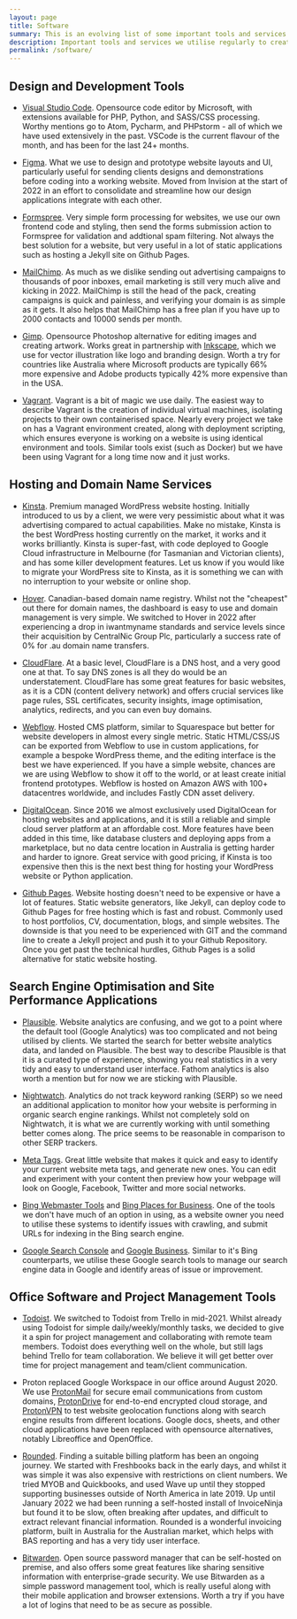 ```yaml
---
layout: page
title: Software
summary: This is an evolving list of some important tools and services we utilise regularly to create stunning website designs. It will be updated regularly as we find better services or add new applications to our web design and development workflow.
description: Important tools and services we utilise regularly to create stunning website designs and successful web applications. Learn about web design and development.
permalink: /software/
---
```


## Design and Development Tools

- [Visual Studio Code](https://code.visualstudio.com/). Opensource code editor by Microsoft, with extensions available for PHP, Python, and SASS/CSS processing. Worthy mentions go to Atom, Pycharm, and PHPstorm - all of which we have used extensively in the past. VSCode is the current flavour of the month, and has been for the last 24+ months.

- [Figma](https://www.figma.com/). What we use to design and prototype website layouts and UI, particularly useful for sending clients designs and demonstrations before coding into a working website. Moved from Invision at the start of 2022 in an effort to consolidate and streamline how our design applications integrate with each other.

- [Formspree](https://formspree.io/). Very simple form processing for websites, we use our own frontend code and styling, then send the forms submission action to Formspree for validation and addtional spam filtering. Not always the best solution for a website, but very useful in a lot of static applications such as hosting a Jekyll site on Github Pages.

- [MailChimp](http://eepurl.com/hSLmkH). As much as we dislike sending out advertising campaigns to thousands of poor inboxes, email marketing is still very much alive and kicking in 2022. MailChimp is still the head of the pack, creating campaigns is quick and painless, and verifying your domain is as simple as it gets. It also helps that MailChimp has a free plan if you have up to 2000 contacts and 10000 sends per month.

- [Gimp](https://www.gimp.org/). Opensource Photoshop alternative for editing images and creating artwork. Works great in partnership with [Inkscape](https://inkscape.org/), which we use for vector illustration like logo and branding design. Worth a try for countries like Australia where Microsoft products are typically 66% more expensive and Adobe products typically 42% more expensive than in the USA.

- [Vagrant](https://www.vagrantup.com/). Vagrant is a bit of magic we use daily. The easiest way to describe Vagrant is the creation of individual virtual machines, isolating projects to their own containerised space. Nearly every project we take on has a Vagrant environment created, along with deployment scripting, which ensures everyone is working on a website is using identical environment and tools. Similar tools exist (such as Docker) but we have been using Vagrant for a long time now and it just works.

## Hosting and Domain Name Services

- [Kinsta](https://kinsta.com/signup/?plan=visits-starter&interval=year&kaid=DOXBTNWOLNAX). Premium managed WordPress website hosting. Initially introduced to us by a client, we were very pessimistic about what it was advertising compared to actual capabilities. Make no mistake, Kinsta is the best WordPress hosting currently on the market, it works and it works brilliantly. Kinsta is super-fast, with code deployed to Google Cloud infrastructure in Melbourne (for Tasmanian and Victorian clients), and has some killer development features. Let us know if you would like to migrate your WordPress site to Kinsta, as it is something we can with no interruption to your website or online shop.

- [Hover](https://hover.com/8rPntOPf). Canadian-based domain name registry. Whilst not the "cheapest" out there for domain names, the dashboard is easy to use and domain management is very simple. We switched to Hover in 2022 after experiencing a drop in iwantmyname standards and service levels since their acquisition by CentralNic Group Plc, particularly a success rate of 0% for .au domain name transfers.

- [CloudFlare](https://www.cloudflare.com/). At a basic level, CloudFlare is a DNS host, and a very good one at that. To say DNS zones is all they do would be an understatement. CloudFlare has some great features for basic websites, as it is a CDN (content delivery network) and offers crucial services like page rules, SSL certificates, security insights, image optimisation, analytics, redirects, and you can even buy domains.

- [Webflow](https://webflow.grsm.io/2789083). Hosted CMS platform, similar to Squarespace but better for website developers in almost every single metric. Static HTML/CSS/JS can be exported from Webflow to use in custom applications, for example a bespoke WordPress theme, and the editing interface is the best we have experienced. If you have a simple website, chances are we are using Webflow to show it off to the world, or at least create initial frontend prototypes. Webflow is hosted on Amazon AWS with 100+ datacentres worldwide, and includes Fastly CDN asset delivery.

- [DigitalOcean](https://m.do.co/c/320fe8dd7160). Since 2016 we almost exclusively used DigitalOcean for hosting websites and applications, and it is still a reliable and simple cloud server platform at an affordable cost. More features have been added in this time, like database clusters and deploying apps from a marketplace, but no data centre location in Australia is getting harder and harder to ignore. Great service with good pricing, if Kinsta is too expensive then this is the next best thing for hosting your WordPress website or Python application.

- [Github Pages](https://pages.github.com/). Website hosting doesn't need to be expensive or have a lot of features. Static website generators, like Jekyll, can deploy code to Github Pages for free hosting which is fast and robust. Commonly used to host portfolios, CV, documentation, blogs, and simple websites. The downside is that you need to be experienced with GIT and the command line to create a Jekyll project and push it to your Github Repository. Once you get past the technical hurdles, Github Pages is a solid alternative for static website hosting.

## Search Engine Optimisation and Site Performance Applications

- [Plausible](https://plausible.io/). Website analytics are confusing, and we got to a point where the default tool (Google Analytics) was too complicated and not being utilised by clients. We started the search for better website analytics data, and landed on Plausible. The best way to describe Plausible is that it is a curated type of experience, showing you real statistics in a very tidy and easy to understand user interface. Fathom analytics is also worth a mention but for now we are sticking with Plausible.

- [Nightwatch](https://nightwatch.io/). Analytics do not track keyword ranking (SERP) so we need an additional application to monitor how your website is performing in organic search engine rankings. Whilst not completely sold on Nightwatch, it is what we are currently working with until something better comes along. The price seems to be reasonable in comparison to other SERP trackers.

- [Meta Tags](https://metatags.io/). Great little website that makes it quick and easy to identify your current website meta tags, and generate new ones. You can edit and experiment with your content then preview how your webpage will look on Google, Facebook, Twitter and more social networks.

- [Bing Webmaster Tools](https://www.bing.com/webmasters/tools/) and [Bing Places for Business](https://www.bingplaces.com/). One of the tools we don't have much of an option in using, as a website owner you need to utilise these systems to identify issues with crawling, and submit URLs for indexing in the Bing search engine.

- [Google Search Console](https://search.google.com/search-console) and [Google Business](https://business.google.com/). Similar to it's Bing counterparts, we utilise these Google search tools to manage our search engine data in Google and identify areas of issue or improvement.

## Office Software and Project Management Tools

- [Todoist](https://todoist.com/). We switched to Todoist from Trello in mid-2021. Whilst already using Todoist for simple daily/weekly/monthly tasks, we decided to give it a spin for project management and collaborating with remote team members. Todoist does everything well on the whole, but still lags behind Trello for team collaboration. We believe it will get better over time for project management and team/client communication.

- Proton replaced Google Workspace in our office around August 2020. We use [ProtonMail](https://protonmail.com/) for secure email communications from custom domains, [ProtonDrive](https://drive.protonmail.com/) for end-to-end encrypted cloud storage, and [ProtonVPN](https://protonvpn.com/) to test website geolocation functions along with search engine results from different locations. Google docs, sheets, and other cloud applications have been replaced with opensource alternatives, notably Libreoffice and OpenOffice.

- [Rounded](https://rounded.com.au/). Finding a suitable billing platform has been an ongoing journey. We started with Freshbooks back in the early days, and whilst it was simple it was also expensive with restrictions on client numbers. We tried MYOB and Quickbooks, and used Wave up until they stopped supporting businesses outside of North America in late 2019. Up until January 2022 we had been running a self-hosted install of InvoiceNinja but found it to be slow, often breaking after updates, and difficult to extract relevant financial information. Rounded is a wonderful invoicing platform, built in Australia for the Australian market, which helps with BAS reporting and has a very tidy user interface.

- [Bitwarden](https://bitwarden.com/). Open source password manager that can be self-hosted on premise, and also offers some great features like sharing sensitive information with enterprise-grade security. We use Bitwarden as a simple password management tool, which is really useful along with their mobile application and browser extensions. Worth a try if you have a lot of logins that need to be as secure as possible.